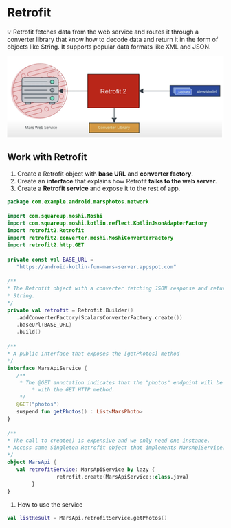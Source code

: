 # Retrofit

<aside>
💡 Retrofit fetches data from the web service and routes it through a converter library that know how to decode data and return it in the form of objects like String. It supports popular data formats like XML and JSON.

</aside>

![Untitled](Retrofit.png)

## Work with Retrofit

1. Create a Retrofit object with **base URL** and **converter factory**.
2. Create an **interface** that explains how Retrofit **talks to the web server**.
3. Create a **Retrofit service** and expose it to the rest of app.

```kotlin
package com.example.android.marsphotos.network

import com.squareup.moshi.Moshi
import com.squareup.moshi.kotlin.reflect.KotlinJsonAdapterFactory
import retrofit2.Retrofit
import retrofit2.converter.moshi.MoshiConverterFactory
import retrofit2.http.GET

private const val BASE_URL =
   "https://android-kotlin-fun-mars-server.appspot.com"

/**
* The Retrofit object with a converter fetching JSON response and return it as a    
* String.
*/
private val retrofit = Retrofit.Builder()
   .addConverterFactory(ScalarsConverterFactory.create())
   .baseUrl(BASE_URL)
   .build()

/**
* A public interface that exposes the [getPhotos] method
*/
interface MarsApiService {
   /**
    * The @GET annotation indicates that the "photos" endpoint will be requested 
		* with the GET HTTP method.
    */
   @GET("photos")
   suspend fun getPhotos() : List<MarsPhoto>
}

/**
* The call to create() is expensive and we only need one instance.
* Access same Singleton Retrofit object that implements MarsApiService.
*/
object MarsApi {
   val retrofitService: MarsApiService by lazy { 
				retrofit.create(MarsApiService::class.java) 
		}
}
```

1. How to use the service

```kotlin
val listResult = MarsApi.retrofitService.getPhotos()
```